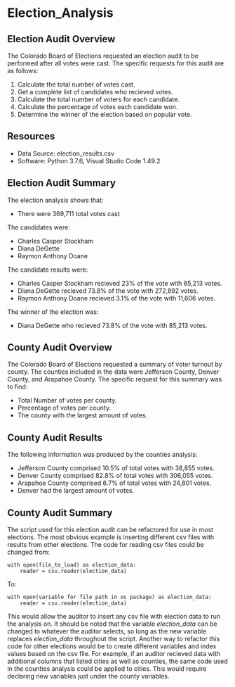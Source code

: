 # Election_Analysis

## Election Audit Overview
The Colorado Board of Elections requested an election audit to be performed after all votes were cast. The specific requests for this audit are as follows:
  1. Calculate the total number of votes cast. 
  2. Get a complete list of candidates who recieved votes.
  3. Calculate the total number of voters for each candidate.
  4. Calculate the percentage of votes each candidate won.
  5. Determine the winner of the election based on popular vote.
  
## Resources

- Data Source: election_results.csv
- Software: Python 3.7.6, Visual Studio Code 1.49.2

## Election Audit Summary

The election analysis shows that:
- There were 369,711 total votes cast

The candidates were:
  - Charles Casper Stockham
  - Diana DeGette
  - Raymon Anthony Doane
  
The candidate results were:
  - Charles Casper Stockham recieved 23% of the vote with 85,213 votes.
  - Diana DeGette recieved 73.8% of the vote with 272,892 votes.
  - Raymon Anthony Doane recieved 3.1% of the vote with 11,606 votes.
  
The winner of the election was:
  - Diana DeGette who recieved 73.8% of the vote with 85,213 votes.
  
## County Audit Overview
The Colorado Board of Elections requested a summary of voter turnout by county. The counties included in the data were Jefferson County, Denver County, and Arapahoe County. The specific request for this summary was to find:

- Total Number of votes per county.
- Percentage of votes per county.
- The county with the largest amount of votes.

## County Audit Results

The following information was produced by the counties analysis:

- Jefferson County comprised 10.5% of total votes with 38,855 votes.
- Denver County comprised 82.8% of total votes with 306,055 votes.
- Arapahoe County comprised 6.7% of total votes with 24,801 votes. 
- Denver had the largest amount of votes.

## County Audit Summary

The script used for this election audit can be refactored for use in most elections. The most obvious example is inserting different csv files with results from other elections. The code for reading csv files could be changed from:
```
with open(file_to_load) as election_data:
    reader = csv.reader(election_data)
```
To:
```
with open(variable for file path in os package) as election_data:
    reader = csv.reader(election_data)
```
This would allow the auditor to insert any csv file with election data to run the analysis on. It should be noted that the variable *election_data* can be changed to whatever the auditor selects, so long as the new variable replaces *election_data* throughout the script. Another way to refactor this code for other elections would be to create different variables and index values based on the csv file. For example, if an auditor recieved data with additional columns that listed cities as well as counties, the same code used in the counties analysis could be applied to cities. This would require declaring new variables just under the county variables.





